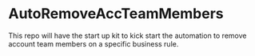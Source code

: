 # AutoRemoveAccTeamMembers
This repo will have the start up kit to kick start the automation to remove account team members on a specific business rule.
